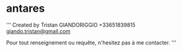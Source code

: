 # antares
'''
Created by Tristan GIANDORIGGIO
+33651839815
giando.tristan@gmail.com

Pour tout renseignement ou requête, n'hesitez pas à me contacter.
'''